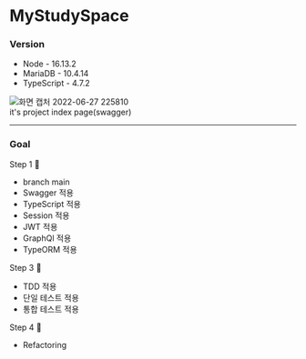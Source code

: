 # MyStudySpace  
### Version  
  - Node - 16.13.2
  - MariaDB - 10.4.14
  - TypeScript - 4.7.2

  
![화면 캡처 2022-06-27 225810](https://user-images.githubusercontent.com/55491073/175959400-e4b2f984-c6de-4188-9c13-f3a2becbbf3f.png)  
it's project index page(swagger)  

---

### Goal
Step 1 🏃  
  - branch main
  - Swagger 적용
  - TypeScript 적용   
  - Session 적용
  - JWT 적용
  - GraphQl 적용
  - TypeORM 적용

Step 3 🧍  
  - TDD 적용
  - 단일 테스트 적용
  - 통합 테스트 적용  

Step 4 🧍 
  - Refactoring

